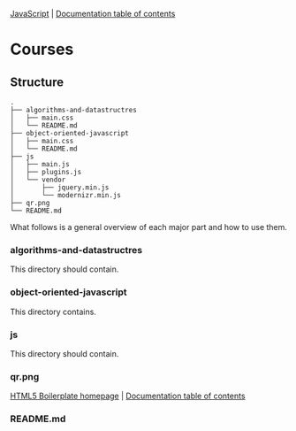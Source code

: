 [JavaScript](https://github.com/RussellAbraham/javascript) | [Documentation
table of contents](README.md)

# Courses

## Structure

```
.
├── algorithms-and-datastructres
│   ├── main.css
│   └── README.md
├── object-oriented-javascript
│   ├── main.css
│   └── README.md
├── js
│   ├── main.js
│   ├── plugins.js
│   └── vendor
│       ├── jquery.min.js
│       └── modernizr.min.js
├── qr.png
└── README.md
```

What follows is a general overview of each major part and how to use them.

### algorithms-and-datastructres

This directory should contain. 

### object-oriented-javascript

This directory contains.

### js

This directory should contain.

### qr.png
[HTML5 Boilerplate homepage](https://html5boilerplate.com) | [Documentation
table of contents](TOC.md)

### README.md
